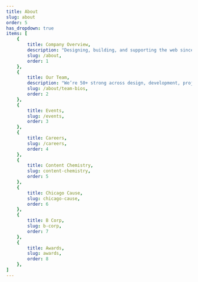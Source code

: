 ```yaml
---
title: About
slug: about
order: 5
has_dropdown: true
items: [
    {
        title: Company Overview,
        description: "Designing, building, and supporting the web since 2001. Find out why.",
        slug: /about,
        order: 1
    },
    {
        title: Our Team,
        description: "We’re 50+ strong across design, development, project management strategy, and website optimization.",
        slug: /about/team-bios,
        order: 2
    },
    {
        title: Events,
        slug: /events,
        order: 3
    },
    {
        title: Careers,
        slug: /careers,
        order: 4
    },
    {
        title: Content Chemistry,
        slug: content-chemistry,
        order: 5
    },
    {
        title: Chicago Cause,
        slug: chicago-cause,
        order: 6
    },
    {
        title: B Corp,
        slug: b-corp,
        order: 7
    },
    {
        title: Awards,
        slug: awards,
        order: 8
    },
]
---
```

